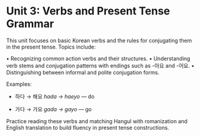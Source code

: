 # Unit 3: Verbs and Present Tense Grammar

This unit focuses on basic Korean verbs and the rules for conjugating them in the present tense. Topics include:

• Recognizing common action verbs and their structures.
• Understanding verb stems and conjugation patterns with endings such as -아요 and -어요.
• Distinguishing between informal and polite conjugation forms.

Examples:

- 하다 → 해요
  *hada → haeyo* — do

- 가다 → 가요
  *gada → gayo* — go

Practice reading these verbs and matching Hangul with romanization and English translation to build fluency in present tense constructions.